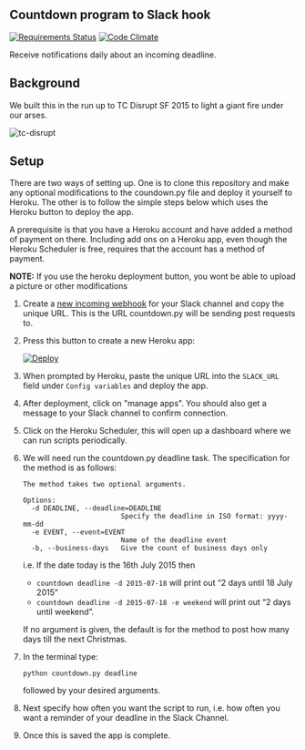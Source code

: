 Countdown program to Slack hook
-------------------------------

[![Requirements Status](https://requires.io/github/esplorio/slack-countdown/requirements.svg?branch=master)](https://requires.io/github/esplorio/slack-countdown/requirements/?branch=master)
[![Code Climate](https://codeclimate.com/github/esplorio/slack-countdown/badges/gpa.svg)](https://codeclimate.com/github/esplorio/slack-countdown)

Receive notifications daily about an incoming deadline.

## Background

We built this in the run up to TC Disrupt SF 2015 to light a giant fire under our arses.

![tc-disrupt](https://s3-eu-west-1.amazonaws.com/generic-assets.esplor.io/images_on_web/TC_Disrupt_Slack_Countdown_Hook.png)

## Setup

There are two ways of setting up. One is to clone this repository and make any optional modifications to the coundown.py file and deploy it yourself to Heroku. The other is to follow the simple steps below which uses the Heroku button to deploy the app.

A prerequisite is that you have a Heroku account and have added a method of payment on there. Including add ons on a Heroku app, even though the Heroku Scheduler is free, requires that the account has a method of payment.

**NOTE:** If you use the heroku deployment button, you wont be able to upload a picture or other modifications

1. Create a <a href="https://slack.com/services/new/incoming-webhook" target="_blank"> new incoming webhook</a> for your Slack channel and copy the unique URL. This is the URL countdown.py will be sending post requests to.

2. Press this button to create a new Heroku app:

    <a href="https://dashboard.heroku.com/new?template=https%3A%2F%2Fgithub.com%2Fesplorio%2Fslack-countdown%2Ftree%2Fmaster" target="_blank">
        <img src="https://www.herokucdn.com/deploy/button.png" alt="Deploy">
    </a>

3. When prompted by Heroku, paste the unique URL into the `SLACK_URL` field under `Config variables` and deploy the app.

4. After deployment, click on "manage apps". You should also get a message to your Slack channel
    to confirm connection.

5. Click on the Heroku Scheduler, this will open up a dashboard where we can run scripts periodically.

6. We will need run the countdown.py deadline task. The specification for the method is as follows:
    ```
    The method takes two optional arguments.

    Options:
      -d DEADLINE, --deadline=DEADLINE
                            Specify the deadline in ISO format: yyyy-mm-dd
      -e EVENT, --event=EVENT
                            Name of the deadline event
      -b, --business-days   Give the count of business days only
    ```
    i.e.
    If the date today is the 16th July 2015 then
    - `countdown deadline -d 2015-07-18` will print out “2 days until 18 July 2015”
    - `countdown deadline -d 2015-07-18 -e weekend` will print out “2 days until weekend”.

    If no argument is given, the default is for the method to post how many days till the
    next Christmas.

7. In the terminal type:
    ```
    python countdown.py deadline
    ```
    followed by your desired arguments.

8. Next specify how often you want the script to run, i.e. how often you want a reminder of your deadline in the Slack Channel.

9. Once this is saved the app is complete.
